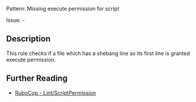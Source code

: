 Pattern: Missing execute permission for script

Issue: -

## Description

This rule checks if a file which has a shebang line as its first line is granted execute permission.

## Further Reading

* [RuboCop - Lint/ScriptPermission](https://rubocop.readthedocs.io/en/latest/cops_lint/#lintscriptpermission)
